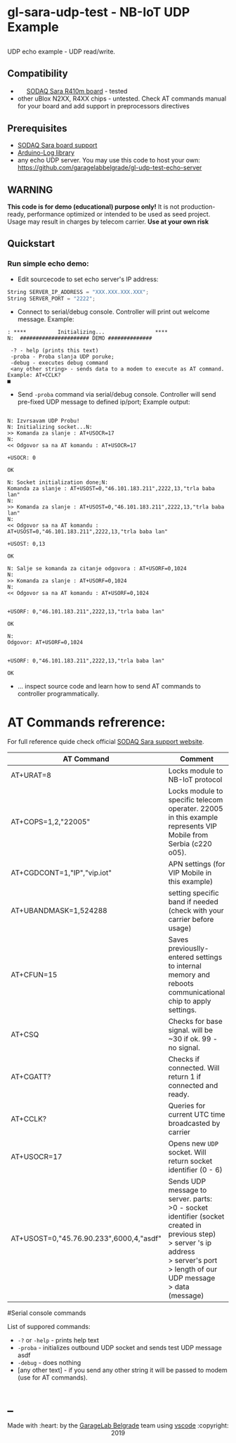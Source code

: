 # gl-sara-udp-test - NB-IoT UDP Example
## 

UDP echo example - UDP read/write. 


## Compatibility

* <img src="https://www.arduino.cc/favicon.ico" height="16" width="16"> [ SODAQ Sara R410m board](https://support.sodaq.com/sodaq-one/sara/) - tested
*  other uBlox N2XX, R4XX chips - untested. Check AT commands manual for your board and add support in preprocessors directives

## Prerequisites
* [SODAQ Sara board support](http://support.sodaq.com/sodaq-one/arduino-ide-setup/)
* [Arduino-Log library](https://github.com/thijse/Arduino-Log) 
* any echo UDP server. You may use this code to host your own: https://github.com/garagelabbelgrade/gl-udp-test-echo-server


## WARNING
**This code is for demo (educational) purpose only!** It is not production-ready, performance optimized or intended to be used as seed project. Usage may result in charges by telecom carrier.  **Use at your own risk**

## Quickstart

### Run simple echo demo:

- Edit sourcecode to set echo server&apos;s IP address: 

```c++
String SERVER_IP_ADDRESS = "XXX.XXX.XXX.XXX";
String SERVER_PORT = "2222";
```

-  Connect to serial/debug console.  Controller  will print out welcome message. Example:

```
: ****          Initializing...                ****
N:  ###################### DEMO ##############

 -? - help (prints this text) 
 -proba - Proba slanja UDP poruke; 
 -debug - executes debug command 
 <any other string> - sends data to a modem to execute as AT command. Example: AT+CCLK?
■
```

- Send `-proba` command via serial/debug console.  Controller will send pre-fixed UDP message to defined ip/port; Example output:

```

N: Izvrsavam UDP Probu!
N: Initializing socket...N: 
>> Komanda za slanje : AT+USOCR=17
N: 
<< Odgovor sa na AT komandu : AT+USOCR=17

+USOCR: 0

OK

N: Socket initialization done;N: 
Komanda za slanje : AT+USOST=0,"46.101.183.211",2222,13,"trla baba lan"
N: 
>> Komanda za slanje : AT+USOST=0,"46.101.183.211",2222,13,"trla baba lan"
N: 
<< Odgovor sa na AT komandu : AT+USOST=0,"46.101.183.211",2222,13,"trla baba lan"

+USOST: 0,13

OK

N: Salje se komanda za citanje odgovora : AT+USORF=0,1024
N: 
>> Komanda za slanje : AT+USORF=0,1024
N: 
<< Odgovor sa na AT komandu : AT+USORF=0,1024


+USORF: 0,"46.101.183.211",2222,13,"trla baba lan"

OK

N: 
Odgovor: AT+USORF=0,1024


+USORF: 0,"46.101.183.211",2222,13,"trla baba lan"

OK

```

- ... inspect source code and learn how to send AT commands to controller programmatically.

# AT Commands refrerence:
For full reference quide check official [SODAQ Sara support website](http://support.sodaq.com/sodaq-one/sodaq-sara-r410m/).


AT Command | Comment
------------ | -------------
AT+URAT=8 | Locks module to NB-IoT protocol
AT+COPS=1,2,"22005" | Locks module to specific telecom operater. 22005 in this example represents VIP Mobile from Serbia (c220 o05).
AT+CGDCONT=1,"IP","vip.iot" | APN settings  (for VIP Mobile in this example)
AT+UBANDMASK=1,524288| setting specific band if needed (check with your carrier before usage)
AT+CFUN=15|Saves previouslly-entered settings to internal memory and reboots communicational chip to apply settings.
AT+CSQ | Checks for base signal. will be ~30 if ok. 99 - no signal.
AT+CGATT? | Checks if connected. Will return 1 if connected and ready.
AT+CCLK? | Queries for current UTC time broadcasted by carrier
AT+USOCR=17 | Opens new `UDP` socket. Will return socket identifier (0 - 6)
AT+USOST=0,"45.76.90.233",6000,4,"asdf" | Sends UDP message to server.  parts: <br>>0 - socket identifier (socket created in previous step) <br> > server &apos;s ip address  <br> > server&apos;s port <br> > length of our UDP message <br> > data (message)



#Serial console commands

List of suppored commands:
- `-?` or `-help` - prints help text
- `-proba`  - initializes outbound UDP socket and sends test UDP message
asdf
- `-debug` - does nothing
-  [any other text] - if you send any other string it will be passed to modem (use for AT commands).

# _
<p align="center">Made with :heart: by the <a href="https://garagelab.rs">GarageLab Belgrade</a> team using <a href="https://code.visualstudio.com/">vscode</a> :copyright: 2019</p>
